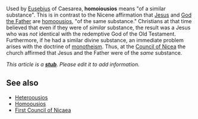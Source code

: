Used by [Eusebius](Eusebius "Eusebius") of Caesarea,
**homoiousios** means "of a similar substance". This is in contrast
to the Nicene affirmation that [Jesus](Jesus "Jesus") and
[God the Father](God_the_Father "God the Father") are
[homoousios](Homoousios "Homoousios"), "of the same substance."
Christians at that time believed that even if they were of
*similar* substance, the result was a Jesus who was *not* identical
with the redemptive God of the Old Testament. Furthermore, if he
had a similar divine substance, an immediate problem arises with
the doctrine of [monotheism](Monotheism "Monotheism"). Thus, at the
[Council of Nicea](Council_of_Nicea "Council of Nicea") the church
affirmed that Jesus and the Father were of the *same* substance.

*This article is a **[stub](http://www.theopedia.com/Category:Theopedia_stubs "Category:Theopedia stubs")**. Please edit it to add information.*
## See also

-   [Heteroousios](Heteroousios "Heteroousios")
-   [Homoousios](Homoousios "Homoousios")
-   [First Council of Nicaea](First_Council_of_Nicaea "First Council of Nicaea")



